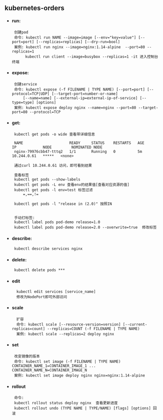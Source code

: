 ## kubernetes-orders

+ #### run:
       创建pod
       命令: kubectl run NAME --image=image [--env="key=value"] [--port=port] [--replicas=replicas] [--dry-run=bool]
       案例: kubectl run nginx --image=nginx:1.14-alpine  --port=80 --replicas=1
            kubectl run client --image=busybox --replicas=1 -it 进入控制台终端
       
       
+ #### expose:
       创建service
       命令: kubectl expose (-f FILENAME | TYPE NAME) [--port=port] [--protocol=TCP|UDP] [--target-port=number-or-name]
           [--name=name] [--external-ip=external-ip-of-service] [--type=type] [options]
       案例: kubectl expose deploy nginx --name=nginx --port=80 --target-port=80 --protocol=TCP
             

+ #### get:

       kubectl get pods -o wide 查看带详细信息
       
       NAME                     READY     STATUS    RESTARTS   AGE       IP            NODE         NOMINATED NODE
       nginx-79976cbb47-tttq2   1/1       Running   0          5m        10.244.0.61   *****   <none>
       
       通过curl 10.244.0.61 访问，即可看到结果
       
       查看标签
       kubectl get pods --show-labels
       kubectl get pods -L env 查看env的结果值[查看对应资源的值]
       kubectl get pods -l env=test 标签过滤
           =,==,!=
           
       kubectl get pods -l "release in (2.0)" 按照IN    
           
       
       手动打标签:
       kubectl label pods pod-demo release=1.0
       kubectl label pods pod-demo release=2.0 --overwrite=true  修改标签
       
       
+ #### describe:
       kubectl describe services nginx  
       
+ #### delete:
       kubectl delete pods ***

+ #### edit
        kubectl edit services [service_name]     
        修改为NodePort即可外部访问 

+ #### scale
        扩容
        命令: kubectl scale [--resource-version=version] [--current-replicas=count] --replicas=COUNT (-f FILENAME | TYPE NAME)
        案例: kubectl scale --replicas=2 deploy nginx         
        
+ #### set
       改变镜像的版本
       命令: kubectl set image (-f FILENAME | TYPE NAME) CONTAINER_NAME_1=CONTAINER_IMAGE_1 ... CONTAINER_NAME_N=CONTAINER_IMAGE_N
       案例: kubectl set image deploy nginx nginx=nginx:1.14-alpine
             
             
+ #### rollout
       命令: 
       kubectl rollout status deploy nginx  查看更新进度
       kubectl rollout undo (TYPE NAME | TYPE/NAME) [flags] [options] 回滚
                    
               
                 
                       
